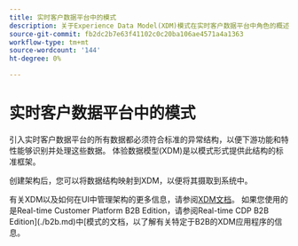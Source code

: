 ```yaml
---
title: 实时客户数据平台中的模式
description: 关于Experience Data Model(XDM)模式在实时客户数据平台中角色的概述。
source-git-commit: fb2dc2b7e63f41102c0c20ba106ae4571a4a1363
workflow-type: tm+mt
source-wordcount: '144'
ht-degree: 0%

---
```


# 实时客户数据平台中的模式

引入实时客户数据平台的所有数据都必须符合标准的异常结构，以便下游功能和特性能够识别并处理这些数据。 体验数据模型(XDM)是以模式形式提供此结构的标准框架。

创建架构后，您可以将数据结构映射到XDM，以便将其摄取到系统中。

有关XDM以及如何在UI中管理架构的更多信息，请参阅[XDM文档](../../xdm/home.md)。 如果您使用的是Real-time Customer Platform B2B Edition，请参阅Real-time CDP B2B Edition](./b2b.md)中[模式的文档，以了解有关特定于B2B的XDM应用程序的信息。
